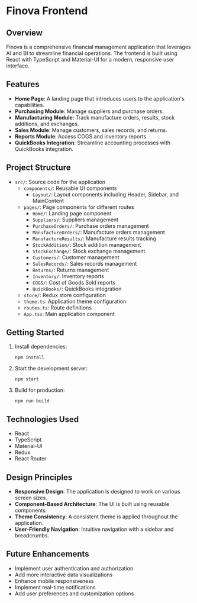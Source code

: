 # Finova Frontend

## Overview
Finova is a comprehensive financial management application that leverages AI and BI to streamline financial operations. The frontend is built using React with TypeScript and Material-UI for a modern, responsive user interface.

## Features
- **Home Page**: A landing page that introduces users to the application's capabilities.
- **Purchasing Module**: Manage suppliers and purchase orders.
- **Manufacturing Module**: Track manufacture orders, results, stock additions, and exchanges.
- **Sales Module**: Manage customers, sales records, and returns.
- **Reports Module**: Access COGS and inventory reports.
- **QuickBooks Integration**: Streamline accounting processes with QuickBooks integration.

## Project Structure
- `src/`: Source code for the application
  - `components/`: Reusable UI components
    - `Layout/`: Layout components including Header, Sidebar, and MainContent
  - `pages/`: Page components for different routes
    - `Home/`: Landing page component
    - `Suppliers/`: Suppliers management
    - `PurchaseOrders/`: Purchase orders management
    - `ManufactureOrders/`: Manufacture orders management
    - `ManufactureResults/`: Manufacture results tracking
    - `StockAddition/`: Stock addition management
    - `StockExchange/`: Stock exchange management
    - `Customers/`: Customer management
    - `SalesRecords/`: Sales records management
    - `Returns/`: Returns management
    - `Inventory/`: Inventory reports
    - `COGS/`: Cost of Goods Sold reports
    - `QuickBooks/`: QuickBooks integration
  - `store/`: Redux store configuration
  - `theme.ts`: Application theme configuration
  - `routes.ts`: Route definitions
  - `App.tsx`: Main application component

## Getting Started
1. Install dependencies:
   ```
   npm install
   ```
2. Start the development server:
   ```
   npm start
   ```
3. Build for production:
   ```
   npm run build
   ```

## Technologies Used
- React
- TypeScript
- Material-UI
- Redux
- React Router

## Design Principles
- **Responsive Design**: The application is designed to work on various screen sizes.
- **Component-Based Architecture**: The UI is built using reusable components.
- **Theme Consistency**: A consistent theme is applied throughout the application.
- **User-Friendly Navigation**: Intuitive navigation with a sidebar and breadcrumbs.

## Future Enhancements
- Implement user authentication and authorization
- Add more interactive data visualizations
- Enhance mobile responsiveness
- Implement real-time notifications
- Add user preferences and customization options 